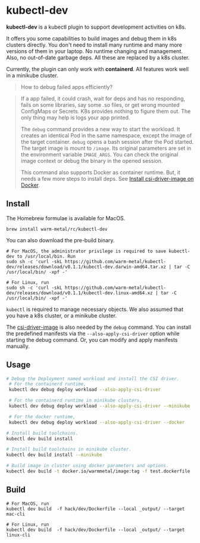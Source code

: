 # kubectl-dev

**kubectl-dev** is a kubectl plugin to support development activities on k8s.

It offers you some capabilities to build images and debug them in k8s clusters directly.
You don't need to install many runtime and many more versions of them in your laptop.
No runtime changing and management. Also, no out-of-date garbage deps. All these are replaced by a k8s cluster.

Currently, the plugin can only work with **containerd**. All features work well in a minikube cluster.

> How to debug failed apps efficiently?

> If a app failed, it could crash, wait for deps and has no responding, fails on some libraries, 
>say some .so files, or get wrong mounted ConfigMaps or Secrets.
>K8s provides nothing to figure them out. The only thing may help is logs your app printed.
>
> The `debug` command provides a new way to start the workload. It creates an identical Pod in the same namespace,
>except the image of the target container. `debug` opens a bash session after the Pod started. 
>The target image is mount to `/image`. Its original parameters are set in the environment variable `IMAGE_ARGS`.
>You can check the original image context or debug the binary in the opened session.
>
> This command also supports Docker as container runtime. But, it needs a few more steps to install deps.
>See [Install csi-driver-image on Docker](https://github.com/warm-metal/csi-driver-image#docker).

## Install

The Homebrew formulae is available for MacOS.

```shell script
brew install warm-metal/rc/kubectl-dev
```

You can also download the pre-build binary.

```shell script
# For MacOS, the administrator privilege is required to save kubectl-dev to /usr/local/bin. Run
sudo sh -c 'curl -skL https://github.com/warm-metal/kubectl-dev/releases/download/v0.1.1/kubectl-dev.darwin-amd64.tar.xz | tar -C /usr/local/bin/ -xpf -'

# For Linux, run
sudo sh -c 'curl -skL https://github.com/warm-metal/kubectl-dev/releases/download/v0.1.1/kubectl-dev.linux-amd64.xz | tar -C /usr/local/bin/ -xpf -'
```

`kubectl` is required to manage necessary objects. We also assumed that you have a k8s cluster, or a minikube cluster.

The [csi-driver-image](https://github.com/warm-metal/csi-driver-image) is also needed by the `debug` command.
You can install the predefined manifests via the `--also-apply-csi-driver` option while starting the debug command.
Or, you can modify and apply manifests manually.  

## Usage

```bash
# Debug the Deployment named workload and install the CSI driver.
 # For the containerd runtime,
 kubectl dev debug deploy workload --also-apply-csi-driver

 # For the containerd runtime in minikube clusters,
 kubectl dev debug deploy workload --also-apply-csi-driver --minikube

 # For the docker runtime,
 kubectl dev debug deploy workload --also-apply-csi-driver --docker

# Install build toolchains.
kubectl dev build install

# Install build toolchains in minikube cluster.
kubectl dev build install --minikube

# Build image in cluster using docker parameters and options.
kubectl dev build -t docker.io/warmmetal/image:tag -f test.dockerfile .
```

## Build
```shell script
# For MacOS, run
kubectl dev build  -f hack/dev/Dockerfile --local _output/ --target mac-cli

# For Linux, run
kubectl dev build  -f hack/dev/Dockerfile --local _output/ --target linux-cli
```
